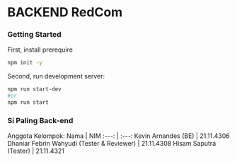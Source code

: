 # BACKEND RedCom

### Getting Started

First, install prerequire

```bash
npm init -y
```

Second, run development server:

```bash
npm run start-dev
#or
npm run start
```

### Si Paling Back-end

Anggota Kelompok:
Nama | NIM
:---: | :---:
Kevin Arnandes (BE) | 21.11.4306
Dhaniar Febrin Wahyudi (Tester & Reviewer) | 21.11.4308
Hisam Saputra (Tester) | 21.11.4321
